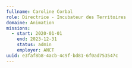 ```yaml
---
fullname: Caroline Corbal
role: Directrice - Incubateur des Territoires
domaine: Animation
missions:
  - start: 2020-01-01
    end: 2023-12-31
    status: admin
    employer: ANCT
uuid: e3faf8b8-4acb-4c9f-bd81-6f0ad753547c
---
```

